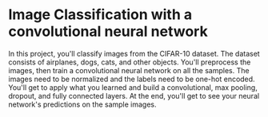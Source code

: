 # Image Classification with a convolutional neural network

In this project, you'll classify images from the CIFAR-10 dataset. The dataset consists of airplanes,
dogs, cats, and other objects. You'll preprocess the images, then train a convolutional neural
network on all the samples. The images need to be normalized and the labels need to be one-hot
encoded. You'll get to apply what you learned and build a convolutional, max pooling, dropout, and
fully connected layers. At the end, you'll get to see your neural network's predictions on the
sample images.
